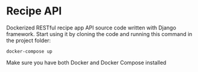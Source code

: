 # Recipe API

Dockerized RESTful recipe app API source code written with Django framework. Start using it by cloning the code and running this command in the project folder:

`docker-compose up`

Make sure you have both Docker and Docker Compose installed

